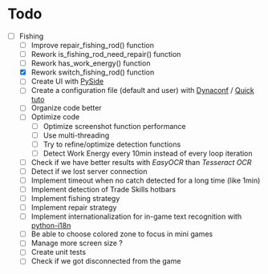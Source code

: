 # Todo
- [ ] Fishing
    - [ ] Improve repair_fishing_rod() function
    - [ ] Rework is_fishing_rod_need_repair() function
    - [ ] Rework has_work_energy() function
    - [x] Rework switch_fishing_rod() function
    - [ ] Create UI with [PySide](https://doc.qt.io/qtforpython/examples/example_bluetooth__btscanner.html)
    - [ ] Create a configuration file (default and user) with [Dynaconf](https://www.dynaconf.com/) / [Quick tuto](https://towardsdatascience.com/from-novice-to-expert-how-to-write-a-configuration-file-in-python-273e171a8eb3#4cab)
    - [ ] Organize code better
    - [ ] Optimize code
        - [ ] Optimize screenshot function performance
        - [ ] Use multi-threading
        - [ ] Try to refine/optimize detection functions
        - [ ] Detect Work Energy every 10min instead of every loop iteration
    - [ ] Check if we have better results with _EasyOCR_ than _Tesseract OCR_
    - [ ] Detect if we lost server connection
    - [ ] Implement timeout when no catch detected for a long time (like 1min)
    - [ ] Implement detection of Trade Skills hotbars
    - [ ] Implement fishing strategy
    - [ ] Implement repair strategy
    - [ ] Implement internationalization for in-game text recognition with [python-i18n](https://pypi.org/project/python-i18n/)
    - [ ] Be able to choose colored zone to focus in mini games
    - [ ] Manage more screen size ?
    - [ ] Create unit tests
    - [ ] Check if we got disconnected from the game